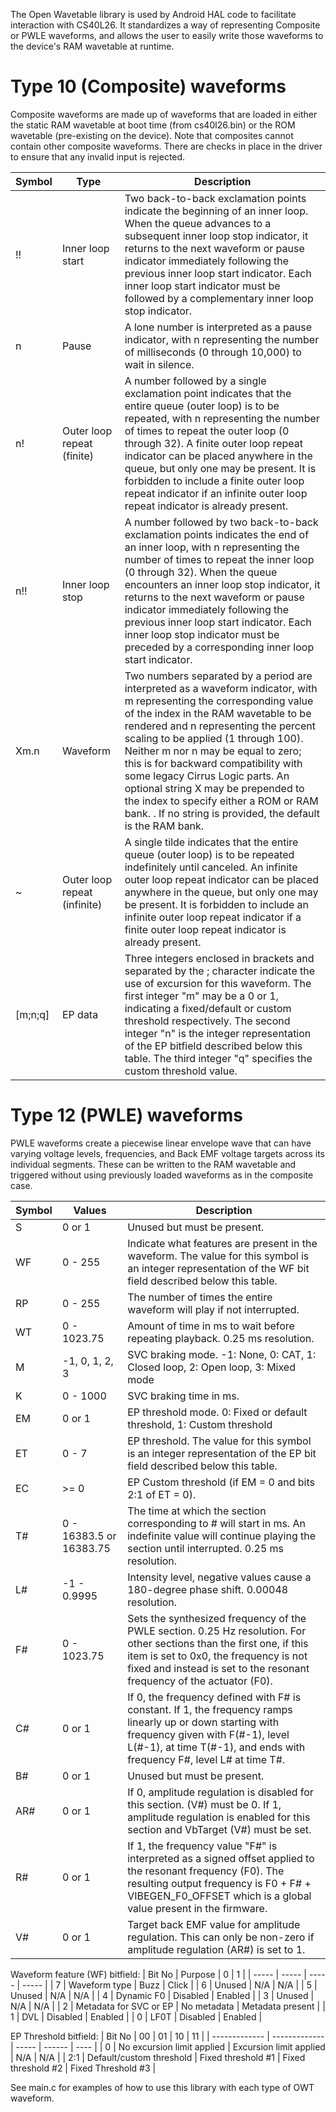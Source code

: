 The Open Wavetable library is used by Android HAL code to facilitate interaction with CS40L26.
It standardizes a way of representing Composite or PWLE waveforms, and allows the user
to easily write those waveforms to the device's RAM wavetable at runtime.

# Type 10 (Composite) waveforms

Composite waveforms are made up of waveforms that are loaded in either the static RAM wavetable at
boot time (from cs40l26.bin) or the ROM wavetable (pre-existing on the device). Note that
composites cannot contain other composite waveforms. There are checks in place in the driver to
ensure that any invalid input is rejected.

| Symbol | Type | Description |
| ------------- | ------------- | ------------- |
| !! | Inner loop start  | Two back-to-back exclamation points indicate the beginning of an inner loop. When the queue advances to a subsequent inner loop stop indicator, it returns to the next waveform or pause indicator immediately following the previous inner loop start indicator. Each inner loop start indicator must be followed by a complementary inner loop stop indicator. |
| n | Pause  | A lone number is interpreted as a pause indicator, with n representing the number of milliseconds (0 through 10,000) to wait in silence. |
| n! | Outer loop repeat (finite) | A number followed by a single exclamation point indicates that the entire queue (outer loop) is to be repeated, with n representing the number of times to repeat the outer loop (0 through 32). A finite outer loop repeat indicator can be placed anywhere in the queue, but only one may be present. It is forbidden to include a finite outer loop repeat indicator if an infinite outer loop repeat indicator is already present. |
| n!! | Inner loop stop | A number followed by two back-to-back exclamation points indicates the end of an inner loop, with n representing the number of times to repeat the inner loop (0 through 32). When the queue encounters an inner loop stop indicator, it returns to the next waveform or pause indicator immediately following the previous inner loop start indicator. Each inner loop stop indicator must be preceded by a corresponding inner loop start indicator. |
| Xm.n | Waveform | Two numbers separated by a period are interpreted as a waveform indicator, with m representing the corresponding value of the index in the RAM wavetable to be rendered and n representing the percent scaling to be applied (1 through 100). Neither m nor n may be equal to zero; this is for backward compatibility with some legacy Cirrus Logic parts. An optional string X may be prepended to the index to specify either a ROM or RAM bank. . If no string is provided, the default is the RAM bank. |
| ~ | Outer loop repeat (infinite) | A single tilde indicates that the entire queue (outer loop) is to be repeated indefinitely until canceled. An infinite outer loop repeat indicator can be placed anywhere in the queue, but only one may be present. It is forbidden to include an infinite outer loop repeat indicator if a finite outer loop repeat indicator is already present. |
| [m;n;q] | EP data | Three integers enclosed in brackets and separated by the ; character indicate the use of excursion for this waveform. The first integer "m" may be a 0 or 1, indicating a fixed/default or custom threshold respectively. The second integer "n" is the integer representation of the EP bitfield described below this table. The third integer "q" specifies the custom threshold value. |

# Type 12 (PWLE) waveforms

PWLE waveforms create a piecewise linear envelope wave that can have varying voltage levels,
frequencies, and Back EMF voltage targets across its individual segments. These can be written to
the RAM wavetable and triggered without using previously loaded waveforms as in the composite case.

| Symbol | Values | Description |
| ------------- | ------------- | ------------- |
| S | 0 or 1 | Unused but must be present. |
| WF | 0 - 255 | Indicate what features are present in the waveform. The value for this symbol is an integer representation of the WF bit field described below this table. |
| RP | 0 - 255 | The number of times the entire waveform will play if not interrupted. |
| WT | 0 - 1023.75 | Amount of time in ms to wait before repeating playback. 0.25 ms resolution. |
| M | -1, 0, 1, 2, 3 | SVC braking mode. -1: None, 0: CAT, 1: Closed loop, 2: Open loop, 3: Mixed mode |
| K | 0 - 1000 | SVC braking time in ms. |
| EM | 0 or 1 | EP threshold mode. 0: Fixed or default threshold, 1: Custom threshold |
| ET | 0 - 7 | EP threshold. The value for this symbol is an integer representation of the EP bit field described below this table. |
| EC | >= 0| EP Custom threshold (if EM = 0 and bits 2:1 of ET = 0). |
| T# | 0 - 16383.5 or 16383.75 | The time at which the section corresponding to # will start in ms. An indefinite value will continue playing the section until interrupted. 0.25 ms resolution. |
| L# | -1 - 0.9995 | Intensity level, negative values cause a 180-degree phase shift. 0.00048 resolution. |
| F# | 0 - 1023.75 | Sets the synthesized frequency of the PWLE section. 0.25 Hz resolution. For other sections than the first one, if this item is set to 0x0, the frequency is not fixed and instead is set to the resonant frequency of the actuator (F0). |
| C# | 0 or 1 | If 0, the frequency defined with F# is constant. If 1, the frequency ramps linearly up or down starting with frequency given with F(#-1), level L(#-1), at time T(#-1), and ends with frequency F#, level L# at time T#. |
| B# | 0 or 1 | Unused but must be present. |
| AR# | 0 or 1 | If 0, amplitude regulation is disabled for this section. (V#) must be 0. If 1, amplitude regulation is enabled for this section and VbTarget (V#) must be set. |
| R# | 0 or 1 | If 1, the frequency value "F#" is interpreted as a signed offset applied to the resonant frequency (F0). The resulting output frequency is F0 + F# + VIBEGEN_F0_OFFSET which is a global value present in the firmware. |
| V# | 0 or 1 | Target back EMF value for amplitude regulation. This can only be non-zero if amplitude regulation (AR#) is set to 1. |

Waveform feature (WF) bitfield:
| Bit No | Purpose | 0 | 1 |
| ----- | ----- | ----- | ----- |
| 7 | Waveform type | Buzz | Click |
| 6 | Unused | N/A | N/A |
| 5 | Unused | N/A | N/A |
| 4 | Dynamic F0 | Disabled | Enabled |
| 3 | Unused | N/A | N/A |
| 2 | Metadata for SVC or EP | No metadata | Metadata present |
| 1 | DVL | Disabled | Enabled |
| 0 | LF0T | Disabled | Enabled |

EP Threshold bitfield:
| Bit No  | 00 | 01 | 10 | 11 |
| ------------- | ------------- | ----- | ------ | ---- |
| 0      | No excursion limit applied     | Excursion limit applied | N/A | N/A |
| 2:1      | Default/custom threshold     | Fixed threshold #1 | Fixed threshold #2 | Fixed Threshold #3 |

See main.c for examples of how to use this library with each type of OWT waveform.